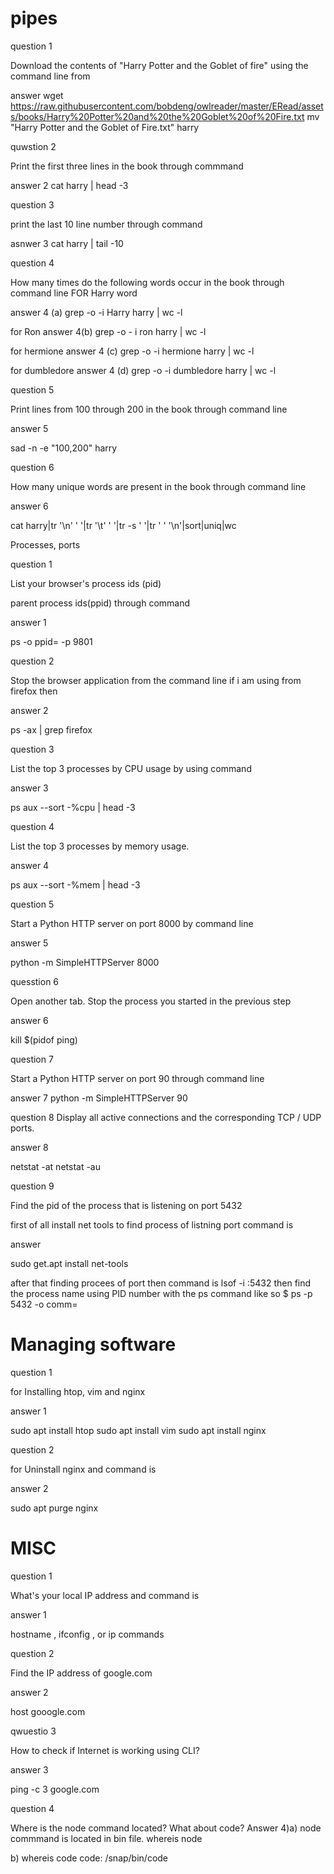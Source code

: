 # pipes
question 1

Download the contents of "Harry Potter and the Goblet of fire" using the command line from

answer 
wget https://raw.githubusercontent.com/bobdeng/owlreader/master/ERead/assets/books/Harry%20Potter%20and%20the%20Goblet%20of%20Fire.txt
mv "Harry Potter and the Goblet of Fire.txt" harry


quwstion 2

Print the first three lines in the book through commmand

answer 2
cat harry | head -3


question 3 

print the last 10 line number through command

asnwer 3
cat harry | tail -10

question 4

How many times do the following words occur in the book through command line
FOR Harry word

answer 4 (a)
grep -o -i Harry harry | wc -l

for Ron
answer 4(b)
grep -o - i ron harry | wc -l
 
 for hermione
 answer 4 (c)
 grep -o -i hermione harry | wc -l

for dumbledore
answer 4 (d)
grep -o -i dumbledore harry | wc -l



question 5

Print lines from 100 through 200 in the book through command line

answer 5

sad -n -e "100,200" harry


question 6

How many unique words are present in the book through command line

answer 6

cat harry|tr '\n' ' '|tr '\t' ' '|tr -s ' '|tr ' ' '\n'|sort|uniq|wc




Processes, ports

question 1

List your browser's process ids (pid) 


parent process ids(ppid) through command


answer 1
 
ps -o ppid= -p 9801

question 2

Stop the browser application from the command line if i am using from firefox then

answer 2 

ps -ax | grep firefox

question 3

List the top 3 processes by CPU usage by using command

answer 3

ps aux --sort -%cpu | head -3


question 4

List the top 3 processes by memory usage.

answer 4

ps aux --sort -%mem | head -3


question 5

Start a Python HTTP server on port 8000 by command line

answer 5

python -m SimpleHTTPServer 8000

quesstion 6

Open another tab. Stop the process you started in the previous step

answer 6

kill $(pidof ping)


question 7

Start a Python HTTP server on port 90 through command line

answer 7
python -m SimpleHTTPServer 90

question 8
Display all active connections and the corresponding TCP / UDP ports.


answer 8

netstat -at
netstat -au
  

question 9

Find the pid of the process that is listening on port 5432

first of all install net tools to find process of listning port command is

answer

sudo get.apt install net-tools

after that finding procees of port then command is 
lsof -i :5432
then find the process name using PID number with the ps command like so
$ ps -p 5432 -o comm=





# Managing software

question 1

for Installing htop, vim and nginx

answer 1

sudo apt install htop
sudo apt install vim
sudo apt install nginx

question 2

for Uninstall nginx and command is

answer 2

sudo apt purge nginx





# MISC


question 1

What's your local IP address and command is

answer 1

hostname , ifconfig , or ip commands


question 2

Find the IP address of google.com

answer 2

host gooogle.com

qwuestio 3

How to check if Internet is working using CLI?

answer 3

ping -c 3 google.com

question 4

Where is the node command located? What about code?
Answer 4)a) node commmand is located in bin file.
  whereis node
  
 b)
  whereis code
 code: /snap/bin/code
